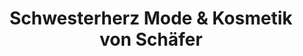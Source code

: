 ---
title: "Schwesterherz Mode & Kosmetik von Schäfer"
url: /bad-marienberg-westerwald/schwesterherz-mode-und-kosmetik-von-schaefer/
shop: Kleidung
---